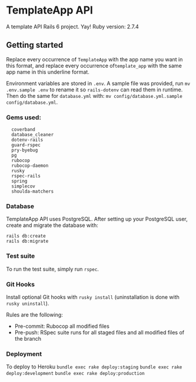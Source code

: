 # TemplateApp API
A template API Rails 6 project. Yay! 
Ruby version: 2.7.4

##  Getting started
Replace every occurrence of `TemplateApp` with the app name you want in this format, and replace every occurrence of`template_app` with the same app name in this underline format.

Environment variables are stored in `.env`. A sample file was provided, run `mv .env.sample .env` to rename it so `rails-dotenv` can read them in runtime.
Then do the same for `database.yml` with: `mv config/database.yml.sample  config/database.yml`.

### Gems used:
  ```
    coverband
    database_cleaner
    dotenv-rails
    guard-rspec
    pry-byebug
    pg
    rubocop
    rubocop-daemon
    rusky
    rspec-rails
    spring
    simplecov
    shoulda-matchers
  ```
### Database
  TemplateApp API uses PostgreSQL. After setting up your PostgreSQL user, create and migrate the database with:
  ```
  rails db:create
  rails db:migrate
  ```
### Test suite
  To run the test suite, simply run `rspec`.

### Git Hooks
  Install optional Git hooks with `rusky install` (uninstallation is done with `rusky uninstall`).
  
  Rules are the following:
  -  Pre-commit: Rubocop all modified files
  -  Pre-push: RSpec suite runs for all staged files and all modified files of the branch

### Deployment
  To deploy to Heroku
  `bundle exec rake deploy:staging`
  `bundle exec rake deploy:development`
  `bundle exec rake deploy:production`

